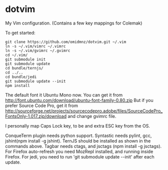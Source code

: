 dotvim
======

My Vim configuration. (Contains a few key mappings for Colemak)

To get started:

    git clone https://github.com/omidmnz/dotvim.git ~/.vim
    ln -s ~/.vim/vimrc ~/.vimrc
    ln -s ~/.vim/gvimrc ~/.gvimrc
    cd ~/.vim/
    git submodule init
    git submodule update
    cd bundle/ternjs/
    cd ../..
    cd bundle/jedi
    git submodule update --init
    npm install

The default font it Ubuntu Mono now. You can get it from http://font.ubuntu.com/download/ubuntu-font-family-0.80.zip
But if you prefer Source Code Pro, get it from http://sourceforge.net/projects/sourcecodepro.adobe/files/SourceCodePro_FontsOnly-1.017.zip/download and change gvimrc file.

I personally map Caps Lock key, to be and extra ESC key from the OS.

ConqueTerm plugin needs python support. Syntastic needs pylint, gcc, jshint(npm install -g jshint). TernJS should be installed as shown in the commands above. Tagbar needs ctags, and jsctags (npm install -g jsctags). For Firefox auto-refresh you need MozRepl installed, and running inside Firefox.
For jedi, you need to run 'git submodule update --init' after each update.

